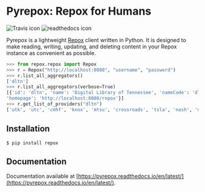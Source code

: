 # Pyrepox: Repox for Humans

![Travis icon](https://travis-ci.org/markpbaggett/pyrepox.png)
![readthedocs icon](https://readthedocs.org/projects/pyrepox/badge/?version=latest)

Pyrepox is a lightweight [Repox](https://github.com/europeana/REPOX)
client written in Python. It is designed to make reading, writing,
updating, and deleting content in your Repox instance as convenient as
possible.

```python
>>> from repox.repox import Repox
>>> r = Repox("http://localhost:8080", "username", "password")
>>> r.list_all_aggregators()
['dltn']
>>> r.list_all_aggregators(verbose=True)
[{'id': 'dltn', 'name': 'Digital Library of Tennessee', 'nameCode': 'dltn',
'homepage': 'http://localhost:8080/repox'}]
>>> r.get_list_of_providers("dltn")
['utk', 'utc', 'cmhf', 'knox', 'mtsu', 'crossroads', 'tsla', 'nash', 'memphis']
```

## Installation

```
$ pip install repox
```

## Documentation

Documentation available at [https://pyrepox.readthedocs.io/en/latest/](https://pyrepox.readthedocs.io/en/latest/).
